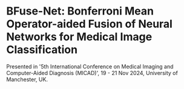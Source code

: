 # BFuse-Net: Bonferroni Mean Operator-aided Fusion of Neural Networks for Medical Image Classification
Presented in '5th International Conference on Medical Imaging and Computer-Aided Diagnosis (MICAD)', 19 - 21 Nov 2024, University of Manchester, UK.


